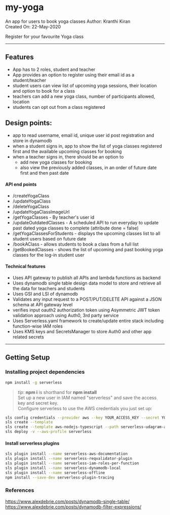 # my-yoga
An app for users to book yoga classes
Author: Kranthi Kiran  
Created On: 22-May-2020  
 
Register for your favourite Yoga class
***
## Features
- App has to 2 roles, student and teacher 
- App provides an option to register using their email id as a student/teacher 
- student users can view list of upcoming yoga sessions, their location and option to book for a class 
- teachers can add a new yoga class, number of participants allowed, location 
- students can opt out from a class registered 

## Design points:
- app to read username, email id, unique user id post registration and store in dynamodb 
- when a student signs in, app to show the list of yoga classes registered first and the available upcoming classes for booking 
- when a teacher signs in, there should be an option to  
    - add new yoga classes for booking 
    - also view the previously added classes, in an order of future date first and then past date 
#### API end points
- /createYogaClass
- /updateYogaClass
- /deleteYogaClass
- /updateYogaClassImageUrl
- /getYogaClasses - By teacher's user id
- /updateOutdatedClasses - A scheduled API to run everyday to update past dated yoga classes to complete (attribute done = false)
- /getYogaClassesForStudents - displays the upcoming classes list to all student users based on future date
- /bookAClass - allows students to book a class from a full list
- /getBookedClasses - shows the list of upcoming and past booking yoga classes for the log-in student user
#### Technical features
- Uses API gateway to publish all APIs and lambda functions as backend 
- Uses dynamodb single table design data model to store and retrieve all the data for teachers and students 
- Uses GSI and LSI of dynamodb 
- Validates any input request to a POST/PUT/DELETE API against a JSON schema at API gateway level 
- verifies input oauth2 authorization token using Asymmetric JWT token validation approach using Auth0, 3rd party service 
- Uses Serverless.yaml framework to create/update entire stack including function-wise IAM roles 
- Uses KMS keys and SecretsManager to store Auth0 and other app related secrets
***
## Getting Setup
### Installing project dependencies
```bash
npm install -g serverless
```
>_tip_: **npm i** is shorthand for **npm install**  
Set up a new user in IAM named "serverless" and save the access key and secret key.  
Configure serverless to use the AWS credentials you just set up:  
```bash
sls config credentials --provider aws --key YOUR_ACCESS_KEY --secret YOUR_SECRET_KEY --profile serverless  
sls create --template  
sls create --template aws-nodejs-typescript --path serverless-udagram-app  
sls deploy -v --aws-profile serverless  
```
#### Install serverless plugins
```bash
sls plugin install --name serverless-aws-documentation
sls plugin install --name serverless-reqvalidator-plugin
sls plugin install --name serverless-iam-roles-per-function
sls plugin install --name serverless-dynamodb-local
sls plugin install --name serverless-offline
npm install --save-dev serverless-plugin-tracing
```
### References
https://www.alexdebrie.com/posts/dynamodb-single-table/ 
https://www.alexdebrie.com/posts/dynamodb-filter-expressions/ 